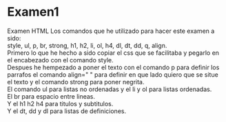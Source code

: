 # Examen1
Examen HTML 
Los comandos que he utilizado para hacer este examen a sido: <br>
style, ul, p, br, strong, h1, h2, li, ol, h4, dl, dt, dd, q, align. <br>
Primero lo que he hecho a sido copiar el css que se facilitaba y pegarlo en el encabezado con el comando style. <br>
Despues he hempezado a poner el texto con el comando p para definir los parrafos el comando align=" " para definir en que lado quiero que se situe el texto y el comando strong para poner negrita. <br>
El comando ul para listas no ordenadas y el li y ol para listas ordenadas. <br>
El br para espacio entre lineas. <br>
Y el h1 h2 h4 para titulos y subtitulos. <br>
Y el dt, dd y dl para listas de definiciones. <br>
